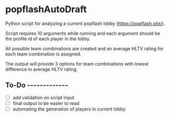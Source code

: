 # popflashAutoDraft
Python script for analyzing a current popflash lobby (https://popflash.site/). 

Script requires 10 arguments while running and each argument should be the profile id of each player in the lobby. 

All possible team combinations are created and an average HLTV rating for each team combination is assigned. 

The output will provide 3 options for team combinations with lowest difference in average HLTV rating.


## To-Do -------------
- [ ] add validation on script input
- [ ] final output to be easier to read
- [ ] automating the generation of players in current lobby
